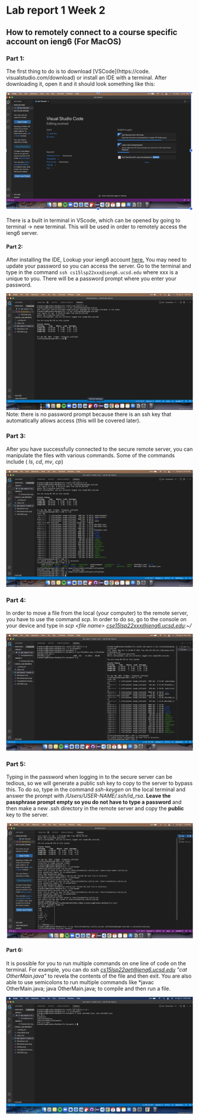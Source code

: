 # Lab report 1 Week 2 

## How to remotely connect to a course specific account on ieng6 (For MacOS)


### Part 1: 

The first thing to do is to download [VSCode](https://code. visualstudio.com/download) or install an IDE with a terminal. After downloading it, open it and it should look something like this:


![VScode image](VSCODE.png)

There is a built in terminal in VScode, which can be opened by going to terminal -> new terminal. This will be used in order to remotely access the ieng6 server. 

#### **Part 2**: 
After installing the IDE, Lookup your ieng6 account [here.](https://sdacs.ucsd.edu/~icc/index.php) You may need to update your password so you can access the server. Go to the terminal and type in the command `ssh cs15lsp22xxx@ieng6.ucsd.edu` where xxx is a unique to you. There will be a password prompt where you enter your password. 


![RemoteAccess](Remoteaccess.png)
Note: there is no password prompt because there is an ssh key that automatically allows access (this will be covered later). 

### Part 3:

After you have successfully connected to the secure remote server, you can manipulate the files with various commands. Some of the commands include ( *ls*, *cd*, *mv*, *cp*)


![trying terminal commands](TryingNewCommands.png)


### Part 4:

In order to move a file from the local (your computer) to the remote server, you have to use the command *scp*. In order to do so, go to the console on your device and type in *scp <file name\> cse15lsp22xxx@ieng6.ucsd.edu:\~/*


![copying file](copyingfile.png)


### Part 5:

Typing in the password when logging in to the secure server can be tedious, so we will generate a public ssh key to copy to the server to bypass this. To do so, type in the command *ssh-keygen* on the local terminal and answer the prompt with */Users/USER-NAME/.ssh/id_rsa*. **Leave the passphrase prompt empty so you do not have to type a password** and then make a new .ssh directory in the remote server and copy the **public** key to the server. 


![sshKeygen](sshKey.png)


#### **Part 6**:

It is possible for you to run multiple commands on one line of code on the terminal. For example, you can do *ssh cs15lsp22aet@ieng6.ucsd.edu "cat OtherMain.java"* to revela the contents of the file and then exit. You are also able to use semicolons to run multiple commands like *javac OtherMain.java; java OtherMain.java; to compile and then run a file. 

![MakeCodeEasier](makeCodeEasier.png)

